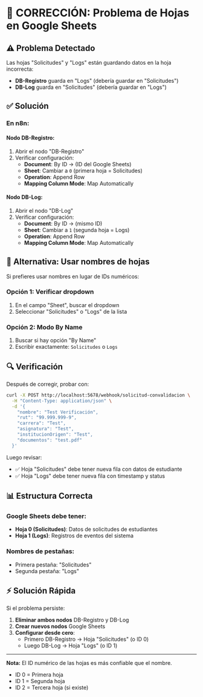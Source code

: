 # 🔧 CORRECCIÓN: Problema de Hojas en Google Sheets

## ⚠️ Problema Detectado
Las hojas "Solicitudes" y "Logs" están guardando datos en la hoja incorrecta:
- **DB-Registro** guarda en "Logs" (debería guardar en "Solicitudes")
- **DB-Log** guarda en "Solicitudes" (debería guardar en "Logs")

## ✅ Solución

### En n8n:

#### Nodo DB-Registro:
1. Abrir el nodo "DB-Registro"
2. Verificar configuración:
   - **Document**: By ID → (ID del Google Sheets)
   - **Sheet**: Cambiar a `0` (primera hoja = Solicitudes)
   - **Operation**: Append Row
   - **Mapping Column Mode**: Map Automatically

#### Nodo DB-Log:
1. Abrir el nodo "DB-Log"
2. Verificar configuración:
   - **Document**: By ID → (mismo ID)
   - **Sheet**: Cambiar a `1` (segunda hoja = Logs)
   - **Operation**: Append Row
   - **Mapping Column Mode**: Map Automatically

## 📝 Alternativa: Usar nombres de hojas

Si prefieres usar nombres en lugar de IDs numéricos:

### Opción 1: Verificar dropdown
1. En el campo "Sheet", buscar el dropdown
2. Seleccionar "Solicitudes" o "Logs" de la lista

### Opción 2: Modo By Name
1. Buscar si hay opción "By Name"
2. Escribir exactamente: `Solicitudes` o `Logs`

## 🔍 Verificación

Después de corregir, probar con:
```bash
curl -X POST http://localhost:5678/webhook/solicitud-convalidacion \
  -H "Content-Type: application/json" \
  -d '{
    "nombre": "Test Verificación",
    "rut": "99.999.999-9",
    "carrera": "Test",
    "asignatura": "Test",
    "institucionOrigen": "Test",
    "documentos": "test.pdf"
  }'
```

Luego revisar:
- ✅ Hoja "Solicitudes" debe tener nueva fila con datos de estudiante
- ✅ Hoja "Logs" debe tener nueva fila con timestamp y status

## 📊 Estructura Correcta

### Google Sheets debe tener:
- **Hoja 0 (Solicitudes)**: Datos de solicitudes de estudiantes
- **Hoja 1 (Logs)**: Registros de eventos del sistema

### Nombres de pestañas:
- Primera pestaña: "Solicitudes"
- Segunda pestaña: "Logs"

## ⚡ Solución Rápida

Si el problema persiste:

1. **Eliminar ambos nodos** DB-Registro y DB-Log
2. **Crear nuevos nodos** Google Sheets
3. **Configurar desde cero**:
   - Primero DB-Registro → Hoja "Solicitudes" (o ID 0)
   - Luego DB-Log → Hoja "Logs" (o ID 1)

---
**Nota:** El ID numérico de las hojas es más confiable que el nombre.
- ID 0 = Primera hoja
- ID 1 = Segunda hoja
- ID 2 = Tercera hoja (si existe)

